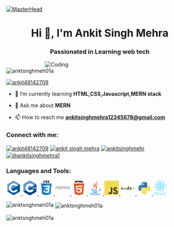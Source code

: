 [![MasterHead](https://cdn.hashnode.com/res/hashnode/image/upload/v1651780155240/7SZuYu_oq.gif?auto=format,compress&gif-q=60&format=webm)](https://rishavchanda.io)
<h1 align="center">Hi 👋, I'm Ankit Singh Mehra</h1>
<h3 align="center">Passionated in Learning web tech</h3>
<img  align ="right" alt="Coding" width="400" src="https://encrypted-tbn0.gstatic.com/images?q=tbn:ANd9GcTYQA7rHkxCbTrhZjCevxZLUZRuKO-Bgb-LIA&usqp=CAU" >

<p align="left"> <img src="https://komarev.com/ghpvc/?username=anktsnghmeh01a&label=Profile%20views&color=0e75b6&style=flat" alt="anktsnghmeh01a" /> </p>

<p align="left"> <a href="https://twitter.com/ankit48142709" target="blank"><img src="https://img.shields.io/twitter/follow/ankit48142709?logo=twitter&style=for-the-badge" alt="ankit48142709" /></a> </p>

- 🌱 I’m currently learning **HTML,CSS,Javascript,MERN stack**

- 💬 Ask me about **MERN**

- 📫 How to reach me **ankitsinghmehra12345678@gmail.com**

<h3 align="left">Connect with me:</h3>
<p align="left">
<a href="https://twitter.com/ankit48142709" target="blank"><img align="center" src="https://raw.githubusercontent.com/rahuldkjain/github-profile-readme-generator/master/src/images/icons/Social/twitter.svg" alt="ankit48142709" height="30" width="40" /></a>
<a href="https://linkedin.com/in/ankit-singh-mehra-03a211245" target="blank"><img align="center" src="https://raw.githubusercontent.com/rahuldkjain/github-profile-readme-generator/master/src/images/icons/Social/linked-in-alt.svg" alt="ankit singh mehra" height="30" width="40" /></a>
<a href="https://www.codechef.com/users/ankitsinghmehr" target="blank"><img align="center" src="https://cdn.jsdelivr.net/npm/simple-icons@3.1.0/icons/codechef.svg" alt="ankitsinghmehr" height="30" width="40" /></a>
<a href="https://www.hackerrank.com/ankitsinghmehra1" target="blank"><img align="center" src="https://raw.githubusercontent.com/rahuldkjain/github-profile-readme-generator/master/src/images/icons/Social/hackerrank.svg" alt="@ankitsinghmehra1" height="30" width="40" /></a>
</p>

<h3 align="left">Languages and Tools:</h3>
<p align="left"> <a href="https://www.cprogramming.com/" target="_blank" rel="noreferrer"> <img src="https://raw.githubusercontent.com/devicons/devicon/master/icons/c/c-original.svg" alt="c" width="40" height="40"/> </a> <a href="https://www.w3schools.com/cpp/" target="_blank" rel="noreferrer"> <img src="https://raw.githubusercontent.com/devicons/devicon/master/icons/cplusplus/cplusplus-original.svg" alt="cplusplus" width="40" height="40"/> </a> <a href="https://www.w3schools.com/css/" target="_blank" rel="noreferrer"> <img src="https://raw.githubusercontent.com/devicons/devicon/master/icons/css3/css3-original-wordmark.svg" alt="css3" width="40" height="40"/> </a> <a href="https://expressjs.com" target="_blank" rel="noreferrer"> <img src="https://raw.githubusercontent.com/devicons/devicon/master/icons/express/express-original-wordmark.svg" alt="express" width="40" height="40"/> </a> <a href="https://www.w3.org/html/" target="_blank" rel="noreferrer"> <img src="https://raw.githubusercontent.com/devicons/devicon/master/icons/html5/html5-original-wordmark.svg" alt="html5" width="40" height="40"/> </a> <a href="https://www.java.com" target="_blank" rel="noreferrer"> <img src="https://raw.githubusercontent.com/devicons/devicon/master/icons/java/java-original.svg" alt="java" width="40" height="40"/> </a> <a href="https://developer.mozilla.org/en-US/docs/Web/JavaScript" target="_blank" rel="noreferrer"> <img src="https://raw.githubusercontent.com/devicons/devicon/master/icons/javascript/javascript-original.svg" alt="javascript" width="40" height="40"/> </a> <a href="https://nodejs.org" target="_blank" rel="noreferrer"> <img src="https://raw.githubusercontent.com/devicons/devicon/master/icons/nodejs/nodejs-original-wordmark.svg" alt="nodejs" width="40" height="40"/> </a> <a href="https://www.python.org" target="_blank" rel="noreferrer"> <img src="https://raw.githubusercontent.com/devicons/devicon/master/icons/python/python-original.svg" alt="python" width="40" height="40"/> </a> <a href="https://reactjs.org/" target="_blank" rel="noreferrer"> <img src="https://raw.githubusercontent.com/devicons/devicon/master/icons/react/react-original-wordmark.svg" alt="react" width="40" height="40"/> </a> </p>

<p><img align="left" src="https://github-readme-stats.vercel.app/api/top-langs?username=anktsnghmeh01a&show_icons=true&locale=en&layout=compact" alt="anktsnghmeh01a" /></p>

<p>&nbsp;<img align="center" src="https://github-readme-stats.vercel.app/api?username=anktsnghmeh01a&show_icons=true&locale=en" alt="anktsnghmeh01a" /></p>

<p><img align="center" src="https://github-readme-streak-stats.herokuapp.com/?user=anktsnghmeh01a&" alt="anktsnghmeh01a" /></p>
